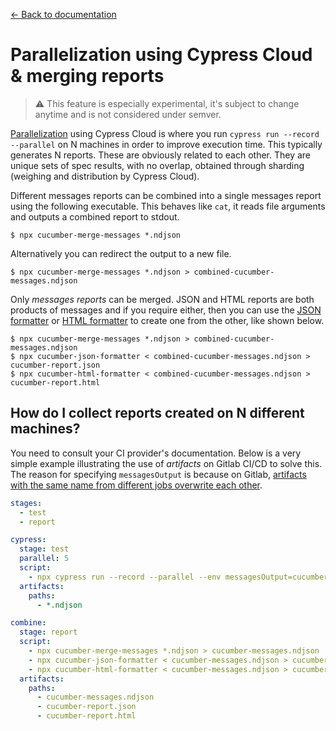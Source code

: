 [← Back to documentation](readme.md)

# Parallelization using Cypress Cloud & merging reports

> :warning: This feature is especially experimental, it's subject to change anytime and is not considered under semver.

[Parallelization](https://docs.cypress.io/guides/cloud/smart-orchestration/parallelization) using Cypress Cloud is where you run `cypress run --record --parallel` on N machines in order to improve execution time. This typically generates N reports. These are obviously related to each other. They are unique sets of spec results, with no overlap, obtained through sharding (weighing and distribution by Cypress Cloud).

Different messages reports can be combined into a single messages report using the following executable. This behaves like `cat`, it reads file arguments and outputs a combined report to stdout.

```
$ npx cucumber-merge-messages *.ndjson
```

Alternatively you can redirect the output to a new file.

```
$ npx cucumber-merge-messages *.ndjson > combined-cucumber-messages.ndjson
```

Only *messages reports* can be merged. JSON and HTML reports are both products of messages and if you require either, then you can use the [JSON formatter](json-formatter.md) or [HTML formatter](html-formatter.md) to create one from the other, like shown below.

```
$ npx cucumber-merge-messages *.ndjson > combined-cucumber-messages.ndjson
$ npx cucumber-json-formatter < combined-cucumber-messages.ndjson > cucumber-report.json
$ npx cucumber-html-formatter < combined-cucumber-messages.ndjson > cucumber-report.html
```

## How do I collect reports created on N different machines?

You need to consult your CI provider's documentation. Below is a very simple example illustrating the use of *artifacts* on Gitlab CI/CD to solve this. The reason for specifying `messagesOutput` is because on Gitlab, [artifacts with the same name from different jobs overwrite each other](https://gitlab.com/gitlab-org/gitlab/-/issues/244714).

```yaml
stages:
  - test
  - report

cypress:
  stage: test
  parallel: 5
  script:
    - npx cypress run --record --parallel --env messagesOutput=cucumber-messages-$CI_NODE_INDEX.ndjson
  artifacts:
    paths:
      - *.ndjson

combine:
  stage: report
  script:
    - npx cucumber-merge-messages *.ndjson > cucumber-messages.ndjson
    - npx cucumber-json-formatter < cucumber-messages.ndjson > cucumber-report.json
    - npx cucumber-html-formatter < cucumber-messages.ndjson > cucumber-report.html
  artifacts:
    paths:
      - cucumber-messages.ndjson
      - cucumber-report.json
      - cucumber-report.html
```

